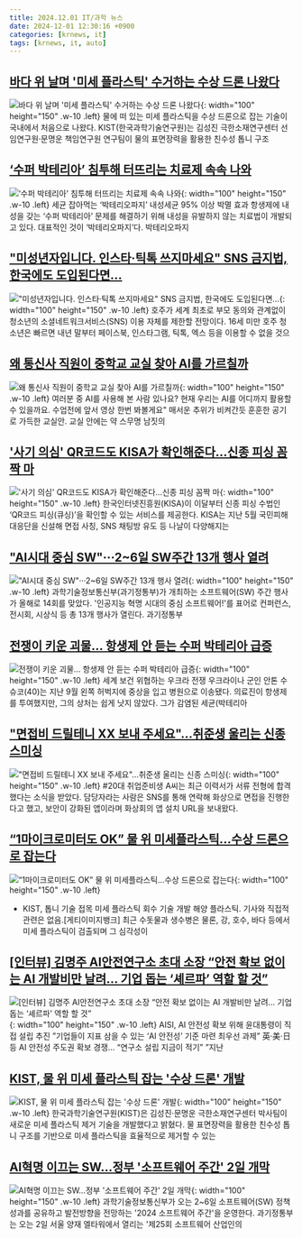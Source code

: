 ```yaml
---
title: 2024.12.01 IT/과학 뉴스
date: 2024-12-01 12:30:16 +0900
categories: [krnews, it]
tags: [krnews, it, auto]
---
```

## [바다 위 날며 '미세 플라스틱' 수거하는 수상 드론 나왔다](https://n.news.naver.com/mnews/article/008/0005121618)

![바다 위 날며 '미세 플라스틱' 수거하는 수상 드론 나왔다](https://mimgnews.pstatic.net/image/origin/008/2024/12/01/5121618.jpg?type=nf220_150){: width="100" height="150" .w-10 .left}
물에 떠 있는 미세 플라스틱을 수상 드론으로 잡는 기술이 국내에서 처음으로 나왔다. KIST(한국과학기술연구원)는 김성진 극한소재연구센터 선임연구원·문명운 책임연구원 연구팀이 물의 표면장력을 활용한 친수성 톱니 구조

## [‘수퍼 박테리아’ 침투해 터뜨리는 치료제 속속 나와](https://n.news.naver.com/mnews/article/023/0003873526)

![‘수퍼 박테리아’ 침투해 터뜨리는 치료제 속속 나와](https://mimgnews.pstatic.net/image/origin/023/2024/11/30/3873526.jpg?type=nf220_150){: width="100" height="150" .w-10 .left}
세균 잡아먹는 ‘박테리오파지’ 내성세균 95% 이상 박멸 효과 항생제에 내성을 갖는 ‘수퍼 박테리아’ 문제를 해결하기 위해 내성을 유발하지 않는 치료법이 개발되고 있다. 대표적인 것이 ‘박테리오파지’다. 박테리오파지

## ["미성년자입니다. 인스타·틱톡 쓰지마세요" SNS 금지법, 한국에도 도입된다면…](https://n.news.naver.com/mnews/article/003/0012933243)

!["미성년자입니다. 인스타·틱톡 쓰지마세요" SNS 금지법, 한국에도 도입된다면…](https://mimgnews.pstatic.net/image/origin/003/2024/11/30/12933243.jpg?type=nf220_150){: width="100" height="150" .w-10 .left}
호주가 세계 최초로 부모 동의와 관계없이 청소년의 소셜네트워크서비스(SNS) 이용 자체를 제한할 전망이다. 16세 미만 호주 청소년은 빠르면 내년 말부터 페이스북, 인스타그램, 틱톡, 엑스 등을 이용할 수 없을 것으

## [왜 통신사 직원이 중학교 교실 찾아 AI를 가르칠까](https://n.news.naver.com/mnews/article/092/0002354611)

![왜 통신사 직원이 중학교 교실 찾아 AI를 가르칠까](https://mimgnews.pstatic.net/image/origin/092/2024/12/01/2354611.jpg?type=nf220_150){: width="100" height="150" .w-10 .left}
여러분 중 AI를 사용해 본 사람 있나요? 현재 우리는 AI를 어디까지 활용할 수 있을까요. 수업전에 앞서 영상 한번 봐볼게요" 매서운 추위가 비켜간듯 훈훈한 공기로 가득한 교실안. 교실 안에는 약 스무명 남짓의

## ['사기 의심' QR코드도 KISA가 확인해준다…신종 피싱 꼼짝 마](https://n.news.naver.com/mnews/article/277/0005508904)

!['사기 의심' QR코드도 KISA가 확인해준다…신종 피싱 꼼짝 마](https://mimgnews.pstatic.net/image/origin/277/2024/12/01/5508904.jpg?type=nf220_150){: width="100" height="150" .w-10 .left}
한국인터넷진흥원(KISA)이 이달부터 신종 피싱 수법인 ‘QR코드 피싱(큐싱)’을 확인할 수 있는 서비스를 제공한다. KISA는 지난 5월 국민피해대응단을 신설해 면접 사칭, SNS 채팅방 유도 등 나날이 다양해지는

## ["AI시대 중심 SW"···2~6일 SW주간 13개 행사 열려](https://n.news.naver.com/mnews/article/092/0002354621)

!["AI시대 중심 SW"···2~6일 SW주간 13개 행사 열려](https://mimgnews.pstatic.net/image/origin/092/2024/12/01/2354621.jpg?type=nf220_150){: width="100" height="150" .w-10 .left}
과학기술정보통신부(과기정통부)가 개최하는 소프트웨어(SW) 주간 행사가 올해로 14회를 맞았다. '인공지능 혁명 시대의 중심 소프트웨어!'를 표어로 컨퍼런스, 전시회, 시상식 등 총 13개 행사가 열린다. 과기정통부

## [전쟁이 키운 괴물… 항생제 안 듣는 수퍼 박테리아 급증](https://n.news.naver.com/mnews/article/023/0003873524)

![전쟁이 키운 괴물… 항생제 안 듣는 수퍼 박테리아 급증](https://mimgnews.pstatic.net/image/origin/023/2024/11/30/3873524.jpg?type=nf220_150){: width="100" height="150" .w-10 .left}
세계 보건 위협하는 우크라 전쟁 우크라이나 군인 안톤 수슈코(40)는 지난 9월 왼쪽 허벅지에 중상을 입고 병원으로 이송됐다. 의료진이 항생제를 투여했지만, 그의 상처는 쉽게 낫지 않았다. 그가 감염된 세균(박테리아

## ["면접비 드릴테니 XX 보내 주세요"…취준생 울리는 신종 스미싱](https://n.news.naver.com/mnews/article/003/0012934189)

!["면접비 드릴테니 XX 보내 주세요"…취준생 울리는 신종 스미싱](https://mimgnews.pstatic.net/image/origin/003/2024/12/01/12934189.jpg?type=nf220_150){: width="100" height="150" .w-10 .left}
#20대 취업준비생 A씨는 최근 이력서가 서류 전형에 합격했다는 소식을 받았다. 담당자라는 사람은 SNS를 통해 연락해 화상으로 면접을 진행한다고 했고, 보안이 강화된 앱이라며 화상회의 앱 설치 URL을 보내왔다.

## [“1마이크로미터도 OK” 물 위 미세플라스틱…수상 드론으로 잡는다](https://n.news.naver.com/mnews/article/016/0002395316)

![“1마이크로미터도 OK” 물 위 미세플라스틱…수상 드론으로 잡는다](https://mimgnews.pstatic.net/image/origin/016/2024/12/01/2395316.jpg?type=nf220_150){: width="100" height="150" .w-10 .left}
- KIST, 톱니 기술 접목 미세 플라스틱 회수 기술 개발 해양 플라스틱. 기사와 직접적 관련은 없음.[게티이미지뱅크] 최근 수돗물과 생수병은 물론, 강, 호수, 바다 등에서 미세 플라스틱이 검출되며 그 심각성이

## [[인터뷰] 김명주 AI안전연구소 초대 소장 “안전 확보 없이는 AI 개발비만 날려… 기업 돕는 ‘셰르파’ 역할 할 것”](https://n.news.naver.com/mnews/article/366/0001036160)

![[인터뷰] 김명주 AI안전연구소 초대 소장 “안전 확보 없이는 AI 개발비만 날려… 기업 돕는 ‘셰르파’ 역할 할 것”](https://mimgnews.pstatic.net/image/origin/366/2024/11/30/1036160.jpg?type=nf220_150){: width="100" height="150" .w-10 .left}
AISI, AI 안전성 확보 위해 윤대통령이 직접 설립 추진 ”기업들이 지표 삼을 수 있는 ‘AI 안전성’ 기준 마련 최우선 과제” 英·美·日 등 AI 안전성 주도권 확보 경쟁… “연구소 설립 지금이 적기” ”지난

## [KIST, 물 위 미세 플라스틱 잡는 '수상 드론' 개발](https://n.news.naver.com/mnews/article/030/0003262792)

![KIST, 물 위 미세 플라스틱 잡는 '수상 드론' 개발](https://mimgnews.pstatic.net/image/origin/030/2024/12/01/3262792.jpg?type=nf220_150){: width="100" height="150" .w-10 .left}
한국과학기술연구원(KIST)은 김성진·문명운 극한소재연구센터 박사팀이 새로운 미세 플라스틱 제거 기술을 개발했다고 밝혔다. 물 표면장력을 활용한 친수성 톱니 구조를 기반으로 미세 플라스틱을 효율적으로 제거할 수 있는

## [AI혁명 이끄는 SW…정부 '소프트웨어 주간' 2일 개막](https://n.news.naver.com/mnews/article/008/0005121606)

![AI혁명 이끄는 SW…정부 '소프트웨어 주간' 2일 개막](https://mimgnews.pstatic.net/image/origin/008/2024/12/01/5121606.jpg?type=nf220_150){: width="100" height="150" .w-10 .left}
과학기술정보통신부가 오는 2~6일 소프트웨어(SW) 정책 성과를 공유하고 발전방향을 전망하는 '2024 소프트웨어 주간'을 운영한다. 과기정통부는 오는 2일 서울 양재 엘타워에서 열리는 '제25회 소프트웨어 산업인의

